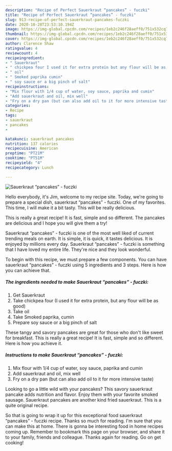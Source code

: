 ```yaml
---
description: "Recipe of Perfect Sauerkraut “pancakes” - fuczki"
title: "Recipe of Perfect Sauerkraut “pancakes” - fuczki"
slug: 913-recipe-of-perfect-sauerkraut-pancakes-fuczki
date: 2020-10-28T23:53:10.194Z
image: https://img-global.cpcdn.com/recipes/1eb2c246f28aeff0/751x532cq70/sauerkraut-pancakes-fuczki-recipe-main-photo.jpg
thumbnail: https://img-global.cpcdn.com/recipes/1eb2c246f28aeff0/751x532cq70/sauerkraut-pancakes-fuczki-recipe-main-photo.jpg
cover: https://img-global.cpcdn.com/recipes/1eb2c246f28aeff0/751x532cq70/sauerkraut-pancakes-fuczki-recipe-main-photo.jpg
author: Clarence Shaw
ratingvalue: 4
reviewcount: 4
recipeingredient:
- " Sauerkraut"
- " chickpea four I used it for extra protein but any flour will be as good"
- " oil"
- " Smoked paprika cumin"
- " soy sauce or a big pinch of salt"
recipeinstructions:
- "Mix flour with 1/4 cup of water, soy sauce, paprika and cumin"
- "Add sauerkraut and oil, mix well"
- "Fry on a dry pan (but can also add oil to it for more intensive taste)"
categories:
- Recipe
tags:
- sauerkraut
- pancakes
- 

katakunci: sauerkraut pancakes  
nutrition: 137 calories
recipecuisine: American
preptime: "PT21M"
cooktime: "PT51M"
recipeyield: "4"
recipecategory: Lunch

---
```



![Sauerkraut “pancakes” - fuczki](https://img-global.cpcdn.com/recipes/1eb2c246f28aeff0/751x532cq70/sauerkraut-pancakes-fuczki-recipe-main-photo.jpg)

Hello everybody, it's Jim, welcome to my recipe site. Today, we're going to prepare a special dish, sauerkraut “pancakes” - fuczki. One of my favorites. This time, I will make it a bit tasty. This will be really delicious.

This is really a great recipe! It is fast, simple and so different. The pancakes are delicious and I hope you will give them a try!

Sauerkraut “pancakes” - fuczki is one of the most well liked of current trending meals on earth. It is simple, it is quick, it tastes delicious. It is enjoyed by millions every day. Sauerkraut “pancakes” - fuczki is something that I have loved my entire life. They're nice and they look wonderful.


To begin with this recipe, we must prepare a few components. You can have sauerkraut “pancakes” - fuczki using 5 ingredients and 3 steps. Here is how you can achieve that.

<!--inarticleads1-->

##### The ingredients needed to make Sauerkraut “pancakes” - fuczki:

1. Get  Sauerkraut
1. Take  chickpea four (I used it for extra protein, but any flour will be as good)
1. Take  oil
1. Take  Smoked paprika, cumin
1. Prepare  soy sauce or a big pinch of salt


These tangy and savory pancakes are great for those who don&#39;t like sweet for breakfast. This is really a great recipe! It is fast, simple and so different. Here is how you achieve it. 

<!--inarticleads2-->

##### Instructions to make Sauerkraut “pancakes” - fuczki:

1. Mix flour with 1/4 cup of water, soy sauce, paprika and cumin
1. Add sauerkraut and oil, mix well
1. Fry on a dry pan (but can also add oil to it for more intensive taste)


Looking to go a little wild with your pancakes? This savory sauerkraut pancake adds nutrition and flavor. Enjoy them with your favorite smoked sausage. Sauerkraut pancakes are another kind fried sauerkraut. This is a quite original recipe. 

So that is going to wrap it up for this exceptional food sauerkraut “pancakes” - fuczki recipe. Thanks so much for reading. I'm sure that you can make this at home. There is gonna be interesting food in home recipes coming up. Remember to bookmark this page on your browser, and share it to your family, friends and colleague. Thanks again for reading. Go on get cooking!
